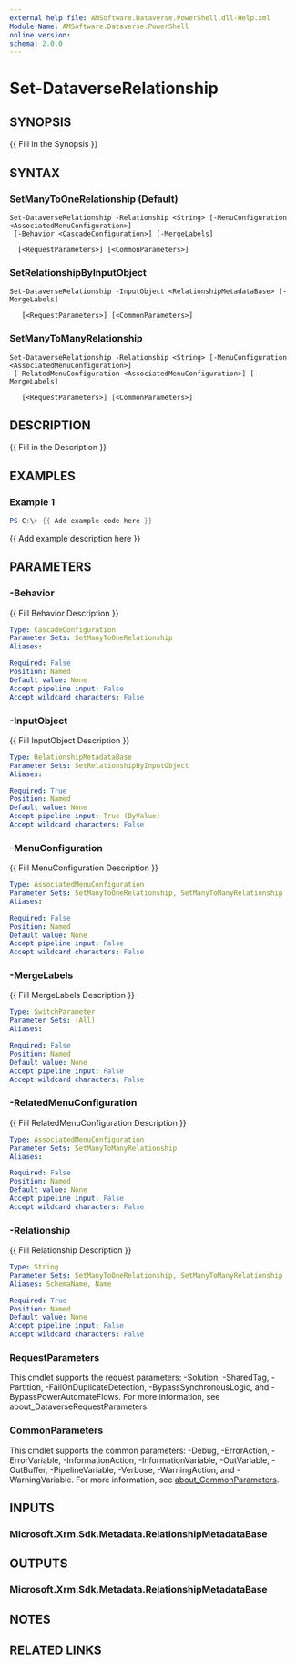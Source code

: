 ```yaml
---
external help file: AMSoftware.Dataverse.PowerShell.dll-Help.xml
Module Name: AMSoftware.Dataverse.PowerShell
online version:
schema: 2.0.0
---
```


# Set-DataverseRelationship

## SYNOPSIS
{{ Fill in the Synopsis }}

## SYNTAX

### SetManyToOneRelationship (Default)
```
Set-DataverseRelationship -Relationship <String> [-MenuConfiguration <AssociatedMenuConfiguration>]
 [-Behavior <CascadeConfiguration>] [-MergeLabels]  
    
  [<RequestParameters>] [<CommonParameters>]
```

### SetRelationshipByInputObject
```
Set-DataverseRelationship -InputObject <RelationshipMetadataBase> [-MergeLabels] 
    
   [<RequestParameters>] [<CommonParameters>]
```

### SetManyToManyRelationship
```
Set-DataverseRelationship -Relationship <String> [-MenuConfiguration <AssociatedMenuConfiguration>]
 [-RelatedMenuConfiguration <AssociatedMenuConfiguration>] [-MergeLabels] 
    
   [<RequestParameters>] [<CommonParameters>]
```

## DESCRIPTION
{{ Fill in the Description }}

## EXAMPLES

### Example 1
```powershell
PS C:\> {{ Add example code here }}
```

{{ Add example description here }}

## PARAMETERS

### -Behavior
{{ Fill Behavior Description }}

```yaml
Type: CascadeConfiguration
Parameter Sets: SetManyToOneRelationship
Aliases:

Required: False
Position: Named
Default value: None
Accept pipeline input: False
Accept wildcard characters: False
```

### -InputObject
{{ Fill InputObject Description }}

```yaml
Type: RelationshipMetadataBase
Parameter Sets: SetRelationshipByInputObject
Aliases:

Required: True
Position: Named
Default value: None
Accept pipeline input: True (ByValue)
Accept wildcard characters: False
```

### -MenuConfiguration
{{ Fill MenuConfiguration Description }}

```yaml
Type: AssociatedMenuConfiguration
Parameter Sets: SetManyToOneRelationship, SetManyToManyRelationship
Aliases:

Required: False
Position: Named
Default value: None
Accept pipeline input: False
Accept wildcard characters: False
```

### -MergeLabels
{{ Fill MergeLabels Description }}

```yaml
Type: SwitchParameter
Parameter Sets: (All)
Aliases:

Required: False
Position: Named
Default value: None
Accept pipeline input: False
Accept wildcard characters: False
```

### -RelatedMenuConfiguration
{{ Fill RelatedMenuConfiguration Description }}

```yaml
Type: AssociatedMenuConfiguration
Parameter Sets: SetManyToManyRelationship
Aliases:

Required: False
Position: Named
Default value: None
Accept pipeline input: False
Accept wildcard characters: False
```

### -Relationship
{{ Fill Relationship Description }}

```yaml
Type: String
Parameter Sets: SetManyToOneRelationship, SetManyToManyRelationship
Aliases: SchemaName, Name

Required: True
Position: Named
Default value: None
Accept pipeline input: False
Accept wildcard characters: False
```

### RequestParameters
This cmdlet supports the request parameters: -Solution, -SharedTag, -Partition, -FailOnDuplicateDetection, -BypassSynchronousLogic, and -BypassPowerAutomateFlows. For more information, see about_DataverseRequestParameters.

### CommonParameters
This cmdlet supports the common parameters: -Debug, -ErrorAction, -ErrorVariable, -InformationAction, -InformationVariable, -OutVariable, -OutBuffer, -PipelineVariable, -Verbose, -WarningAction, and -WarningVariable. For more information, see [about_CommonParameters](http://go.microsoft.com/fwlink/?LinkID=113216).

## INPUTS

### Microsoft.Xrm.Sdk.Metadata.RelationshipMetadataBase

## OUTPUTS

### Microsoft.Xrm.Sdk.Metadata.RelationshipMetadataBase

## NOTES

## RELATED LINKS

